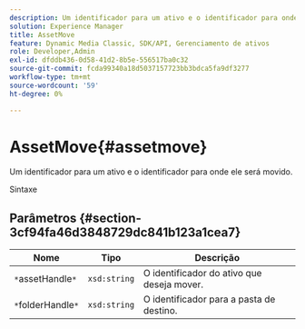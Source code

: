```yaml
---
description: Um identificador para um ativo e o identificador para onde ele será movido.
solution: Experience Manager
title: AssetMove
feature: Dynamic Media Classic, SDK/API, Gerenciamento de ativos
role: Developer,Admin
exl-id: dfddb436-0d58-41d2-8b5e-556517ba0c32
source-git-commit: fcda99340a18d5037157723bb3bdca5fa9df3277
workflow-type: tm+mt
source-wordcount: '59'
ht-degree: 0%

---
```


# AssetMove{#assetmove}

Um identificador para um ativo e o identificador para onde ele será movido.

Sintaxe

## Parâmetros {#section-3cf94fa46d3848729dc841b123a1cea7}

| Nome | Tipo | Descrição |
|---|---|---|
| `*`assetHandle`*` | `xsd:string` | O identificador do ativo que deseja mover. |
| `*`folderHandle`*` | `xsd:string` | O identificador para a pasta de destino. |
